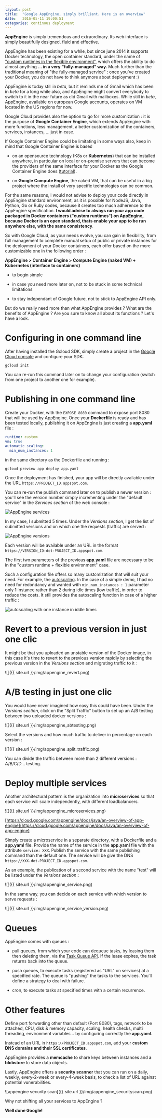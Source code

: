 ```yaml
---
layout: post
title:  "Google AppEngine, simply brilliant. Here is an overview"
date:   2016-05-11 19:00:51
categories: continous deployment
---
```


**AppEngine** is simply tremendous and extraordinary. Its web interface is simply beautifully designed, fluid and effective.

AppEngine has been existing for a while, but since june 2014 it supports Docker technology, the open container standard, under the name of ["custom runtimes in the flexible environment"](https://cloud.google.com/appengine/docs/flexible/custom-runtimes/), which offers the ability to do almost anything **... in a very "fully-managed" way.** Much further than the traditional meaning of "the fully-managed service" : once you've created your Docker, you do not have to think anymore about deployment :)

AppEngine is today still in *beta*, but it reminds me of Gmail which has been in *beta* for a long while also, and AppEngine might convert everybody to switch to it in the near future as did Gmail with mailboxes. While still in *beta*, AppEngine, available on european Google accounts, operates on VM located in the US regions for now.

Google Cloud provides also the option to go for more customization : it is the purpose of **Google Container Engine**, which extends AppEngine with more functions, less management, a better customization of the containers, services, instances, ... just in case.

If Google Container Engine could be limitating in some ways also, keep in mind that Google Container Engine is based

- on an opensource technology (K8s or **Kubernetes**) that can be installed anywhere, in particular on local or on-premise servers that can become the providers of the same interface for your Docker as the Google Container Engine does ([tutorial](http://christopher5106.github.io/continous/deployment/2016/05/02/deploy-instantly-from-your-host-to-AWS-EC2-and-Google-Cloud-with-kubernetes.html)).

- on **Google Compute Engine**, the naked VM, that can be useful in a big project where the install of very specific technologies can be common.

For the same reasons, I would not advise to deploy your code directly in AppEngine standard environment, as it is possible for NodeJS, Java, Python, Go or Ruby codes, because it creates too much adherence to the AppEngine specification. **I would advise to always run your app code packaged in Docker containers ("custom runtimes") on AppEngine, because Docker is an open standard, thats enable your app to be run anywhere else, with the same consistency**.

So with Google Cloud, as your needs evolve, you can gain in flexibility, from full management to complete manual setup of public or private instances for the deployment of your Docker containers, each offer based on the more customizable one in the following order :

  **AppEngine > Container Engine > Compute Engine (naked VM) + Kubernetes (interface to containers)**

- to begin simple

- in case you need more later on, not to be stuck in some technical limitations

- to stay independant of Google future, not to stick to AppEngine API only.

But do we really need more than what AppEngine provides ? What are the benefits of AppEngine ? Are you sure to know all about its functions ? Let's have a look.


# Configuring in one command line

After having installed the Gcloud SDK, simply create a project in the [Google Cloud console](https://console.cloud.google.com) and configure your SDK:

    gcloud init

You can re-run this command later on to change your configuration (switch from one project to another one for example).

# Publishing in one command line

Create your Docker, with the `EXPOSE 8080` command to expose port 8080 that will be used by AppEngine. Once your **Dockerfile** is ready and has been tested locally, publishing it on AppEngine is just creating a **app.yaml** file :

```yaml
runtime: custom
vm: true
automatic_scaling:
  min_num_instances: 1
```

in the same directory as the Dockerfile and running :

    gcloud preview app deploy app.yaml

Once the deployment has finished, your app will be directly available under the URL `https://PROJECT_ID.appspot.com`.

You can re-run the publish command later on to publish a newer version : you'll see the version number simply incrementing under the "default service" in the *Services section* of the web console :

![AppEngine services]({{site.url}}/img/appengine_versions.png)

In my case, I submitted 5 times. Under the *Versions section*, I get the list of submitted versions and on which one the requests (traffic) are served :

![AppEngine versions]({{site.url}}/img/appengine_versions2.png)

Each version will be available under an URL in the format `https://VERSION_ID-dot-PROJECT_ID.appspot.com`.

The first two parameters of the previous **app.yaml** file are necessary to be in the "custom runtime + flexible environment" case.

Such a configuration file offers so many customization that will suit your need. For example, the [autoscaling](https://cloud.google.com/appengine/docs/python/config/appref#scaling_elements). In the case of a simple demo, I had no need for redondancy and wanted with `min_num_instances : 1` parameter only 1 instance rather than 2 during idle times (low traffic), in order to reduce the costs. It still provides the autoscaling function in case of a higher traffic :

![autoscaling with one instance in iddle times]({{site.url}}/img/appengine_instances.png)


# Revert to a previous version in just one clic

It might be that you uploaded an unstable version of the Docker image, in this case it's time to revert to the previous version rapidly by selecting the previous version in the *Versions section* and migrating traffic to it :

![]({{ site.url }}/img/appengine_revert.png)

# A/B testing in just one clic

You would have never imagined how easy this could have been. Under the *Versions section*, click on the "Split Traffic" button to set up an A/B testing between two uploaded docker versions :

![]({{ site.url }}/img/appengine_abtesting.png)

Select the versions and how much traffic to deliver in percentage on each version :

![]({{ site.url }}/img/appengine_split_traffic.png)

You can divide the traffic between more than 2 different versions : A/B/C/D... testing.

# Deploy multiple services

Another architectural pattern is the organization into **microservices** so that each service will scale independently, with different loadbalancers.

![]({{ site.url }}/img/appengine_microservices.png)

[https://cloud.google.com/appengine/docs/java/an-overview-of-app-engine](https://cloud.google.com/appengine/docs/java/an-overview-of-app-engine)

Simply create a microservice in a separate directory, with a Dockerfile and a **app.yaml** file. Provide the name of the service in the **app.yaml** file with the attribute `service: XXX`. Publish the service with the same publishing command than the default one. The service will be give the DNS `https://XXX-dot-PROJECT_ID.appspot.com`.  

As an example, the publication of a second service with the name "test" will be listed under the *Versions section* :

![]({{ site.url }}/img/appengine_service.png)

In the same way, you can decide on each service with which version to serve requests :

![]({{ site.url }}/img/appengine_service_version.png)


# Queues

AppEngine comes with queues :

- pull queues, from which your code can dequeue tasks, by leasing them then deleting them, via the [Task Queue API](https://cloud.google.com/appengine/docs/python/taskqueue/rest/). If the lease expires, the task returns back into the queue.

- push queues, to execute tasks (registered as "URL" on services) at a specified rate. The queue is "pushing" the tasks to the services. You'll define a strategy to deal with failure.

- cron, to execute tasks at specified times with a certain recurrence.

# Other features

Define port forwarding other than default (Port 8080), tags, network to be attached, CPU, disk & memory capacity, scaling, health checks, multi threading, environment variables... by configuring correctly the **app.yaml**.

Instead of an URL in `https://PROJECT_ID.appspot.com`, add your **custom DNS domains and their SSL certificates**.

AppEngine provides a **memcache** to share keys between instances and a **blobstore** to store data objects.

Lastly, AppEngine offers a **security scanner** that you can run on a daily, weekly, every-2-week or every-4-week basis, to check a list of URL against potential vunerabilities.

![appengine security scan]({{ site.url }}/img/appengine_securityscan.png)

Why not shifting all your services to AppEngine ?


**Well done Google!**

